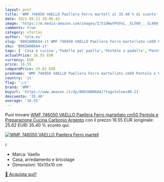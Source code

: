 ```yaml
---
layout: post
title: 'WMF 746050 VAELLO Paellera Ferro martell al 35.40 % di sconto'
date: 2021-09-21 20:06:43
image: 'https://m.media-amazon.com/images/I/51dWwYPUVnL._SL500_._SL400_.jpg'
comments: true
category: ofertas
author: 'tole.es'
slug: 'B002AN06A4-it WMF 746050 VAELLO Paellera Ferro martellato cm50 Pentole e...'
sku: 'B002AN06A4-it'
tags: [ 'Casa e cucina','Padelle per paella','Pentole e padelle','Pentole, padelle e pirofile','wmf', ]
actualPrice: 16.55 EUR
currency: EUR
price: 16.55
comparePrice: 25.62 EUR
prodname: 'WMF 746050 VAELLO Paellera Ferro martellato cm50 Pentole e Preparazione Cucina  Carbonio  Argento'
country: 'it'
flag: '🇮🇹'
brand: 'WMF'
buyurl: 'https://www.amazon.it/dp/B002AN06A4/?tag=tolees00-21'
descuento: '35.40'
average: '16.55'
---
```


Puoi trovare [WMF 746050 VAELLO Paellera Ferro martellato cm50 Pentole e Preparazione Cucina  Carbonio  Argento](https://www.amazon.it/dp/B002AN06A4/?tag=tolees00-21) con il prezzo 16.55 EUR (originale: 25.62 EUR) 35.40 % sconto qui:

[![WMF 746050 VAELLO Paellera Ferro martell](https://m.media-amazon.com/images/I/51dWwYPUVnL._SL500_._SL400_.jpg)](https://www.amazon.it/dp/B002AN06A4/?tag=tolees00-21)

ℹ️:

- Marca: Vaello
- Casa, arredamento e bricolage
- Dimensioni: 10x10x10 cm

[🛒 Acquista qui!!](https://www.amazon.it/dp/B002AN06A4/?tag=tolees00-21)
